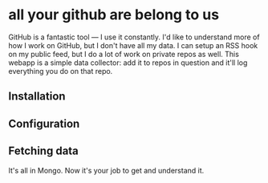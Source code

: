 # all your github are belong to us

GitHub is a fantastic tool &mdash; I use it constantly. I'd like to understand
more of how I work on GitHub, but I don't have all my data. I can setup an RSS
hook on my public feed, but I do a lot of work on private repos as well. This
webapp is a simple data collector: add it to repos in question and it'll log
everything you do on that repo.

## Installation

## Configuration

## Fetching data

It's all in Mongo. Now it's your job to get and understand it.

